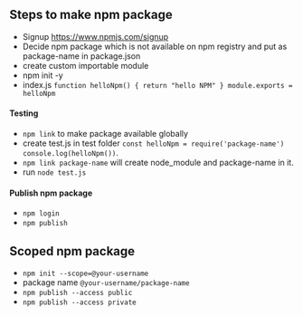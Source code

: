 ## Steps to make npm package
* Signup https://www.npmjs.com/signup
* Decide npm package which is not available on npm registry and put as package-name in package.json 
* create custom importable module
* npm init -y
* index.js
`function helloNpm() {
  return "hello NPM"
}
module.exports = helloNpm`
#### Testing
* `npm link` to make package available globally
* create test.js in test folder `const helloNpm = require('package-name')
console.log(helloNpm())`.
* `npm link package-name` will create node_module and package-name in it.
* run `node test.js`

#### Publish npm package
* `npm login`
* `npm publish`

## Scoped npm package
* `npm init --scope=@your-username`
* package name `@your-username/package-name`
* `npm publish --access public`
* `npm publish --access private`


